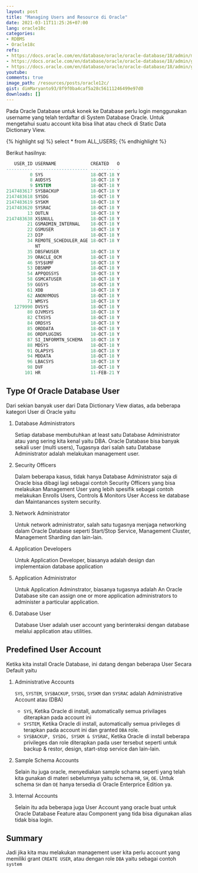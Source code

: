 ```yaml
---
layout: post
title: "Managing Users and Resource di Oracle"
date: 2021-03-11T11:25:26+07:00
lang: oracle18c
categories:
- RDBMS
- Oracle18c
refs: 
- https://docs.oracle.com/en/database/oracle/oracle-database/18/admin/managing-users-and-securing-the-database.html#GUID-6ECD7474-E756-4B3E-B5CF-2B92B1BCACA1
- https://docs.oracle.com/en/database/oracle/oracle-database/18/admin/getting-started-with-database-administration.html#GUID-C7B90809-E930-44BF-B836-F760B0989BB0
- https://docs.oracle.com/en/database/oracle/oracle-database/18/admin/getting-started-with-database-administration.html#GUID-10287280-C2E4-4FB1-ABF9-993327419603
youtube: 
comments: true
image_path: /resources/posts/oracle12c/
gist: dimMaryanto93/8f9f0ba4caf5a28c56111246499e97d0
downloads: []
---
```


Pada Oracle Database untuk konek ke Database perlu login menggunakan username yang telah terdaftar di System Database Oracle. Untuk mengetahui suatu account kita bisa lihat atau check di Static Data Dictionary View.

{% highlight sql %}
select * 
from ALL_USERS;
{% endhighlight %}

Berikut hasilnya:

```sql
   USER_ID USERNAME             CREATED   O
---------- -------------------- --------- -
         0 SYS                  18-OCT-18 Y
         8 AUDSYS               18-OCT-18 Y
         9 SYSTEM               18-OCT-18 Y
2147483617 SYSBACKUP            18-OCT-18 Y
2147483618 SYSDG                18-OCT-18 Y
2147483619 SYSKM                18-OCT-18 Y
2147483620 SYSRAC               18-OCT-18 Y
        13 OUTLN                18-OCT-18 Y
2147483638 XS$NULL              18-OCT-18 Y
        21 GSMADMIN_INTERNAL    18-OCT-18 Y
        22 GSMUSER              18-OCT-18 Y
        23 DIP                  18-OCT-18 Y
        34 REMOTE_SCHEDULER_AGE 18-OCT-18 Y
           NT
        35 DBSFWUSER            18-OCT-18 Y
        39 ORACLE_OCM           18-OCT-18 Y
        46 SYS$UMF              18-OCT-18 Y
        53 DBSNMP               18-OCT-18 Y
        54 APPQOSSYS            18-OCT-18 Y
        58 GSMCATUSER           18-OCT-18 Y
        59 GGSYS                18-OCT-18 Y
        61 XDB                  18-OCT-18 Y
        62 ANONYMOUS            18-OCT-18 Y
        71 WMSYS                18-OCT-18 Y
   1279990 DVSYS                18-OCT-18 Y
        80 OJVMSYS              18-OCT-18 Y
        82 CTXSYS               18-OCT-18 Y
        84 ORDSYS               18-OCT-18 Y
        85 ORDDATA              18-OCT-18 Y
        86 ORDPLUGINS           18-OCT-18 Y
        87 SI_INFORMTN_SCHEMA   18-OCT-18 Y
        88 MDSYS                18-OCT-18 Y
        91 OLAPSYS              18-OCT-18 Y
        94 MDDATA               18-OCT-18 Y
        96 LBACSYS              18-OCT-18 Y
        98 DVF                  18-OCT-18 Y
       101 HR                   11-FEB-21 Y
```

## Type Of Oracle Database User

Dari sekian banyak user dari Data Dictionary View diatas, ada beberapa kategori User di Oracle yaitu

1. Database Administrators
    
    Setiap database membutuhkan at least satu Database Administrator atau yang sering kita kenal yaitu DBA. Oracle Database bisa banyak sekali user (multi users), Tugasnya dari salah satu Database Administrator adalah melakukan management user.

2. Security Officers

    Dalam beberapa kasus, tidak hanya Database Administrator saja di Oracle bisa dibagi lagi sebagai contoh Security Officers yang bisa melakukan Management User yang lebih spesifik sebagai contoh melakukan Enrolls Users, Controls & Monitors User Access ke database dan Maintanances system security.

3. Network Administrator

    Untuk network administrator, salah satu tugasnya menjaga networking dalam Oracle Database seperti Start/Stop Service, Management Cluster, Management Sharding dan lain-lain.

4. Application Developers

    Untuk Application Developer, biasanya adalah design dan implementaion database application

5. Application Administrator

    Untuk Application Adminstrator, biasanya tugasnya adalah An Oracle Database site can assign one or more application administrators to administer a particular application.

6. Database User

    Database User adalah user account yang berinteraksi dengan database melalui application atau utilities.

## Predefined User Account

Ketika kita install Oracle Database, ini datang dengan beberapa User Secara Default yaitu 

1. Administrative Accounts

    `SYS`, `SYSTEM`, `SYSBACKUP`, `SYSDG`, `SYSKM` dan `SYSRAC` adalah Administrative Account atau (DBA)

    - `SYS`, Ketika Oracle di install, automatically semua privilages diterapkan pada account ini
    - `SYSTEM`, Ketika Oracle di install, automatically semua privileges di terapkan pada account ini dan granted `DBA` role. 
    - `SYSBACKUP, SYSDG, SYSKM & SYSRAC`, Ketika Oracle di install beberapa privileges dan role diterapkan pada user tersebut seperti untuk backup & restor, design, start-stop service dan lain-lain.

2. Sample Schema Accounts

    Selain itu juga oracle, menyediakan sample schama seperti yang telah kita gunakan di materi sebelumnya yaitu schema `HR`, `SH`, `OE`. Untuk schema `SH` dan `OE` hanya tersedia di Oracle Enterprice Edition ya.

3. Internal Accounts

    Selain itu ada beberapa juga User Account yang oracle buat untuk Oracle Database Feature atau Component yang tida bisa digunakan alias tidak bisa login.

## Summary

Jadi jika kita mau melakukan management user kita perlu account yang memiliki grant `CREATE USER`, atau dengan role `DBA` yaitu sebagai contoh `system`